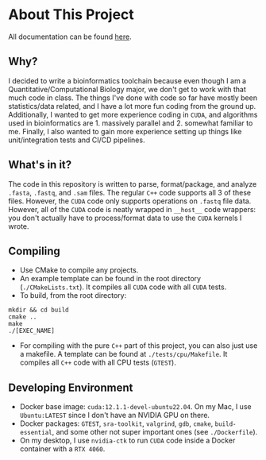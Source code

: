 # About This Project

All documentation can be found [here](https://github.com/alexyzha/CUDA-Bioinformatics/wiki). 

## Why?

I decided to write a bioinformatics toolchain because even though I am a Quantitative/Computational Biology major, we don't get to work with that much code in class. The things I've done with code so far have mostly been statistics/data related, and I have a lot more fun coding from the ground up. Additionally, I wanted to get more experience coding in `CUDA`, and algorithms used in bioinformatics are 1. massively parallel and 2. somewhat familiar to me. Finally, I also wanted to gain more experience setting up things like unit/integration tests and CI/CD pipelines. 

## What's in it? 

The code in this repository is written to parse, format/package, and analyze `.fasta`, `.fastq`, and `.sam` files. The regular `C++` code supports all 3 of these files. However, the `CUDA` code only supports operations on `.fastq` file data. However, all of the `CUDA` code is neatly wrapped in `__host__` code wrappers: you don't actually have to process/format data to use the `CUDA` kernels I wrote.

## Compiling
- Use CMake to compile any projects.
- An example template can be found in the root directory (`./CMakeLists.txt`). It compiles all `CUDA` code with all `CUDA` tests.
- To build, from the root directory:
```{bash}
mkdir && cd build
cmake ..
make
./[EXEC_NAME]
```
- For compiling with the pure `C++` part of this project, you can also just use a makefile. A template can be found at `./tests/cpu/Makefile`. It compiles all `C++` code with all CPU tests (`GTEST`).

## Developing Environment

- Docker base image: `cuda:12.1.1-devel-ubuntu22.04`. On my Mac, I use `Ubuntu:LATEST` since I don't have an NVIDIA GPU on there.
- Docker packages: `GTEST`, `sra-toolkit`, `valgrind`, `gdb`, `cmake`, `build-essential`, and some other not super important ones (see `./Dockerfile`).
- On my desktop, I use `nvidia-ctk` to run `CUDA` code inside a Docker container with a `RTX 4060`.

